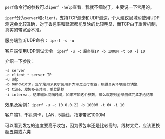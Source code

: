 `perf`命令行的参数可以`iperf -help`查看，我就不细说了，主要说一下常用的。

`iperf`分为`server`和`client`，支持TCP测速和UDP测速，个人建议局域网使用UDP测速会比较准确，对于丢包率和延迟都能反映的比较明显，而TCP由于重传机制，真实的带宽会不准。

服务端监听UDP命令： `iperf -s -u`

客户端使用UDP测试命令：`iperf -u -c 服务端IP -b 1000M -t 60 -i 10`

介绍一下参数：
```
-s server
-c client + server IP
-u udp
-b bandwidth，这个是用来表示使用多大带宽进行发包，根据真实环境进行调整
-t time，发包多长时间，单位是秒
-i interval，结果输出间隔时间，如果不加这个参数，那么就等到全部测试完成才给结果
```

效果及案例：
`iperf -u -c 10.0.0.22 -b 1000M -t 60 -i 10`

客户端1，千兆网卡，LAN，5类线，指定带宽1000M

可以看到发包的速度要高于收包，因为丢包率还是比较高的，线材太烂，应该更换超五类或六类